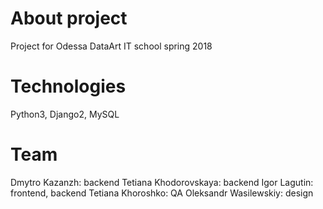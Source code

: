 # About project
Project for Odessa DataArt IT school spring 2018

# Technologies
Python3, Django2, MySQL

# Team
Dmytro Kazanzh: backend
Tetiana Khodorovskaya: backend
Igor Lagutin: frontend, backend
Tetiana Khoroshko: QA
Oleksandr Wasilewskiy: design

